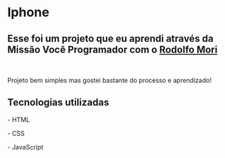 <h1>Iphone</h1>
<h2> Esse foi um projeto que eu aprendi através da Missão Você Programador com o <a href="https://github.com/rodolfomori">Rodolfo Mori</a></h2>
<br>
<p> Projeto bem simples mas gostei bastante do processo e aprendizado!
<h2> Tecnologias utilizadas</h2>
<p> - HTML </p>
<p> - CSS </p>
<p> - JavaScript </p>
